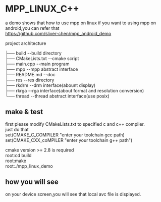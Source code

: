 # MPP_LINUX_C++
a demo shows that how to use mpp on linux
if you want to using mpp on android,you can refer that  
https://github.com/sliver-chen/mpp_android_demo

project architecture

├── build   --build directory  
├── CMakeLists.txt      --cmake script  
├── main.cpp            --main program  
├── mpp                 --mpp abstract interface  
├── README.md           --doc  
├── res                 --res directory  
├── rkdrm               --drm interface(abount display)  
├── rkrga               --rga interface(about format and resolution conversion)  
└── thread              --thread abstract interface(use posix)  

## make & test
first please modify CMakeLists.txt to specified c and c++ compiler.  
just do that  
    set(CMAKE_C_COMPILER "enter your toolchain gcc path)  
    set(CMAKE_CXX_coMPILER "enter your toolchain g++ path")  

cmake version >= 2.8 is required  
root:cd build  
root:make  
root:./mpp_linux_demo  

## how you will see
on your device screen,you will see that local avc file
is displayed.  

